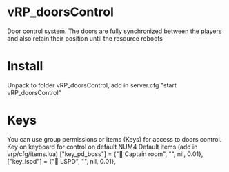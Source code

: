 # vRP_doorsControl
Door control system. The doors are fully synchronized between the players and also retain their position until the resource reboots
# Install
Unpack to folder vRP_doorsControl, add in server.cfg "start vRP_doorsControl"
# Keys
You can use group permissions or items (Keys) for access to doors control. Key on keyboard for control on default NUM4
Default items (add in vrp/cfg/items.lua)
  ["key_pd_boss"] = {"<span style=display:none;>99</span>🔑 Captain room", "", nil, 0.01},
  ["key_lspd"] = {"<span style=display:none;>99</span>🔑 LSPD", "", nil, 0.01},

